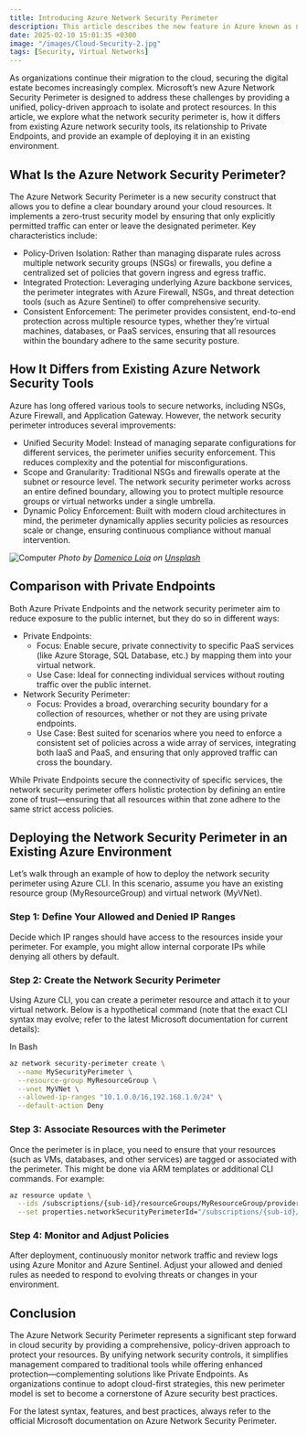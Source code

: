 ```yaml
---
title: Introducing Azure Network Security Perimeter
description: This article describes the new feature in Azure known as network security perimeters. It dives into comparing this new solution with other existing security tools and demonstrates how to deploy a network security perimeter in your cloud environment.
date: 2025-02-10 15:01:35 +0300
image: "/images/Cloud-Security-2.jpg"
tags: [Security, Virtual Networks]
---
```


As organizations continue their migration to the cloud, securing the digital estate becomes increasingly complex. Microsoft’s new Azure Network Security Perimeter is designed to address these challenges by providing a unified, policy-driven approach to isolate and protect resources. In this article, we explore what the network security perimeter is, how it differs from existing Azure network security tools, its relationship to Private Endpoints, and provide an example of deploying it in an existing environment.

## What Is the Azure Network Security Perimeter?

The Azure Network Security Perimeter is a new security construct that allows you to define a clear boundary around your cloud resources. It implements a zero-trust security model by ensuring that only explicitly permitted traffic can enter or leave the designated perimeter. Key characteristics include:

- Policy-Driven Isolation: Rather than managing disparate rules across multiple network security groups (NSGs) or firewalls, you define a centralized set of policies that govern ingress and egress traffic.
- Integrated Protection: Leveraging underlying Azure backbone services, the perimeter integrates with Azure Firewall, NSGs, and threat detection tools (such as Azure Sentinel) to offer comprehensive security.
- Consistent Enforcement: The perimeter provides consistent, end-to-end protection across multiple resource types, whether they’re virtual machines, databases, or PaaS services, ensuring that all resources within the boundary adhere to the same security posture.

## How It Differs from Existing Azure Network Security Tools

Azure has long offered various tools to secure networks, including NSGs, Azure Firewall, and Application Gateway. However, the network security perimeter introduces several improvements:

- Unified Security Model: Instead of managing separate configurations for different services, the perimeter unifies security enforcement. This reduces complexity and the potential for misconfigurations.
- Scope and Granularity: Traditional NSGs and firewalls operate at the subnet or resource level. The network security perimeter works across an entire defined boundary, allowing you to protect multiple resource groups or virtual networks under a single umbrella.
- Dynamic Policy Enforcement: Built with modern cloud architectures in mind, the perimeter dynamically applies security policies as resources scale or change, ensuring continuous compliance without manual intervention.

![Computer](/images/Workstation-1.jpg)
_Photo by [Domenico Loia](https://unsplash.com/@domenicoloia) on [Unsplash](https://unsplash.com)_

## Comparison with Private Endpoints

Both Azure Private Endpoints and the network security perimeter aim to reduce exposure to the public internet, but they do so in different ways:

- Private Endpoints:
  - Focus: Enable secure, private connectivity to specific PaaS services (like Azure Storage, SQL Database, etc.) by mapping them into your virtual network.
  - Use Case: Ideal for connecting individual services without routing traffic over the public internet.
- Network Security Perimeter:
  - Focus: Provides a broad, overarching security boundary for a collection of resources, whether or not they are using private endpoints.
  - Use Case: Best suited for scenarios where you need to enforce a consistent set of policies across a wide array of services, integrating both IaaS and PaaS, and ensuring that only approved traffic can cross the boundary.

While Private Endpoints secure the connectivity of specific services, the network security perimeter offers holistic protection by defining an entire zone of trust—ensuring that all resources within that zone adhere to the same strict access policies.

## Deploying the Network Security Perimeter in an Existing Azure Environment

Let’s walk through an example of how to deploy the network security perimeter using Azure CLI. In this scenario, assume you have an existing resource group (MyResourceGroup) and virtual network (MyVNet).

### Step 1: Define Your Allowed and Denied IP Ranges

Decide which IP ranges should have access to the resources inside your perimeter. For example, you might allow internal corporate IPs while denying all others by default.

### Step 2: Create the Network Security Perimeter

Using Azure CLI, you can create a perimeter resource and attach it to your virtual network. Below is a hypothetical command (note that the exact CLI syntax may evolve; refer to the latest Microsoft documentation for current details):

In Bash

```bash
az network security-perimeter create \
  --name MySecurityPerimeter \
  --resource-group MyResourceGroup \
  --vnet MyVNet \
  --allowed-ip-ranges "10.1.0.0/16,192.168.1.0/24" \
  --default-action Deny
```

### Step 3: Associate Resources with the Perimeter

Once the perimeter is in place, you need to ensure that your resources (such as VMs, databases, and other services) are tagged or associated with the perimeter. This might be done via ARM templates or additional CLI commands. For example:

```bash
az resource update \
  --ids /subscriptions/{sub-id}/resourceGroups/MyResourceGroup/providers/Microsoft.Compute/virtualMachines/MyVM \
  --set properties.networkSecurityPerimeterId="/subscriptions/{sub-id}/resourceGroups/MyResourceGroup/providers/Microsoft.Network/securityPerimeters/MySecurityPerimeter"
```

### Step 4: Monitor and Adjust Policies

After deployment, continuously monitor network traffic and review logs using Azure Monitor and Azure Sentinel. Adjust your allowed and denied rules as needed to respond to evolving threats or changes in your environment.

## Conclusion

The Azure Network Security Perimeter represents a significant step forward in cloud security by providing a comprehensive, policy-driven approach to protect your resources. By unifying network security controls, it simplifies management compared to traditional tools while offering enhanced protection—complementing solutions like Private Endpoints. As organizations continue to adopt cloud-first strategies, this new perimeter model is set to become a cornerstone of Azure security best practices.

For the latest syntax, features, and best practices, always refer to the official Microsoft documentation on Azure Network Security Perimeter.
